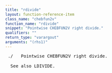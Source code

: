 ```yaml
---
title: "rdivide"
layout: function-reference-item
class_name: "chebfun2v"
function_name: "rdivide"
snippet: "Pointwise CHEBFUN2V right divide."
qualifiers: ""
return_type: "varargout"
arguments: "(rhs1)"
---
```


<pre class="help-text"> ./   Pointwise CHEBFUN2V right divide.
 
  See also LDIVIDE.
</pre>